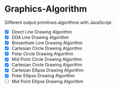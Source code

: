 # Graphics-Algorithm
Different output primitives algorithms with JavaScript.

- [x] Direct Line Drawing Algorithm
- [x] DDA Line Drawing Algorithm
- [x] Bresenham Line Drawing Algorithm
- [x] Cartesian Circle Drawing Algorithm
- [x] Polar Circle Drawing Algorithm
- [x] Mid Point Circle Drawing Algorithm
- [x] Cartesian Circle Drawing Algorithm
- [x] Cartesian Ellipse Drawing Algorithm
- [x] Polar Ellipse Drawing Algorithm
- [ ] Mid Point Ellipse Drawing Algorithm
